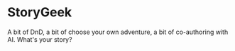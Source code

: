 # StoryGeek
A bit of DnD, a bit of choose your own adventure, a bit of co-authoring with AI. What's your story?
